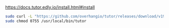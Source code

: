 https://docs.tutor.edly.io/install.html#install

```bash
sudo curl -L "https://github.com/overhangio/tutor/releases/download/v19.0.1/tutor-$(uname -s)_$(uname -m)" -o /usr/local/bin/tutor
sudo chmod 0755 /usr/local/bin/tutor
```

